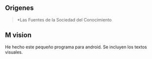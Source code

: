 Origenes
--------

> *Las Fuentes de la Sociedad del Conocimiento





M vision
---------

He hecho este pequeño programa para android. 
Se incluyen los textos visuales.

